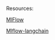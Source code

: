

Resources:

[MlFlow](https://github.com/olonok69/LLM_Notebooks/blob/main/mlflow/transformers/MLFlow_Transformers_flavor.ipynb) 

[Mlflow-langchain](https://github.com/rajib76/langchain_examples/blob/main/examples/how_to_do_mlflow_tracing.py)
